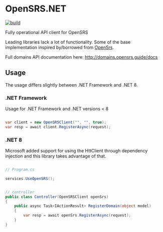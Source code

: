 # OpenSRS.NET

[![build](https://github.com/ahwm/OpenSRS.NET/actions/workflows/build.yml/badge.svg)](https://github.com/ahwm/OpenSRS.NET/actions/workflows/build.yml)

Fully operational API client for OpenSRS

Leading libraries lack a lot of functionality. Some of the base implementation inspired by/borrowed from [OpenSrs](https://github.com/carbon/OpenSrs).

Full domains API documentation here: http://domains.opensrs.guide/docs

## Usage

The usage differs slightly between .NET Framework and .NET 8.

### .NET Framework

Usage for .NET Framework and .NET versions < 8

```csharp

var client = new OpenSRSClient("", "", true);
var resp = await client.RegisterAsync(request);

```

### .NET 8

Microsoft added support for using the HttClient through dependency injection and this library takes advantage of that.

```csharp

// Program.cs

services.UseOpenSRS();

```

```csharp

// controller
public class Controller(OpenSRSClient openSrs)
{
    public async Task<IActionResult> RegisterDomain(object model)
    {
        var resp = await openSrs.RegisterAsync(request);
    }
}

```

